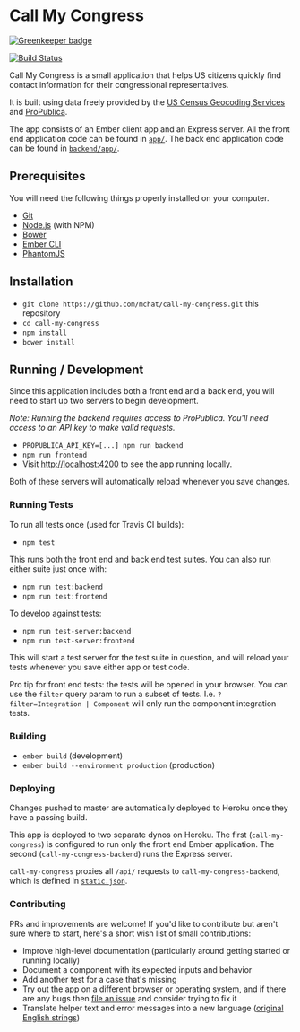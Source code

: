 # Call My Congress

[![Greenkeeper badge](https://badges.greenkeeper.io/mchat/call-my-congress.svg)](https://greenkeeper.io/)

[![Build Status](https://travis-ci.org/mchat/call-my-congress.svg?branch=master)](https://travis-ci.org/mchat/call-my-congress)

Call My Congress is a small application that helps US citizens quickly find contact information for their congressional representatives.

It is built using data freely provided by the [US Census Geocoding Services](https://geocoding.geo.census.gov/) and [ProPublica](https://www.propublica.org/datastore/apis).

The app consists of an Ember client app and an Express server. All the front end application code can be found in [`app/`](app/). The back end application code can be found in [`backend/app/`](backend/app/).

## Prerequisites

You will need the following things properly installed on your computer.

* [Git](http://git-scm.com/)
* [Node.js](http://nodejs.org/) (with NPM)
* [Bower](http://bower.io/)
* [Ember CLI](http://ember-cli.com/)
* [PhantomJS](http://phantomjs.org/)

## Installation

* `git clone https://github.com/mchat/call-my-congress.git` this repository
* `cd call-my-congress`
* `npm install`
* `bower install`

## Running / Development

Since this application includes both a front end and a back end, you will need to start up two servers to begin development.

*Note: Running the backend requires access to ProPublica. You'll need access to an API key to make valid requests.*

* `PROPUBLICA_API_KEY=[...] npm run backend`
* `npm run frontend`
* Visit [http://localhost:4200](http://localhost:4200) to see the app running locally.

Both of these servers will automatically reload whenever you save changes.

### Running Tests

To run all tests once (used for Travis CI builds):
* `npm test`

This runs both the front end and back end test suites. You can also run either suite just once with:
* `npm run test:backend`
* `npm run test:frontend`

To develop against tests:
* `npm run test-server:backend`
* `npm run test-server:frontend`

This will start a test server for the test suite in question, and will reload your tests whenever you save either app or test code.

Pro tip for front end tests: the tests will be opened in your browser. You can use the `filter` query param to run a subset of tests. I.e. `?filter=Integration | Component` will only run the component integration tests.

### Building

* `ember build` (development)
* `ember build --environment production` (production)

### Deploying

Changes pushed to master are automatically deployed to Heroku once they have a passing build.

This app is deployed to two separate dynos on Heroku. The first (`call-my-congress`) is configured to run only the front end Ember application. The second (`call-my-congress-backend`) runs the Express server.

`call-my-congress` proxies all `/api/` requests to `call-my-congress-backend`, which is defined in [`static.json`](static.json).

### Contributing

PRs and improvements are welcome! If you'd like to contribute but aren't sure where to start, here's a short wish list of small contributions:

* Improve high-level documentation (particularly around getting started or running locally)
* Document a component with its expected inputs and behavior
* Add another test for a case that's missing
* Try out the app on a different browser or operating system, and if there are any bugs then [file an issue](../../issues) and consider trying to fix it
* Translate helper text and error messages into a new language ([original English strings](app/locales/en/translations.js))
